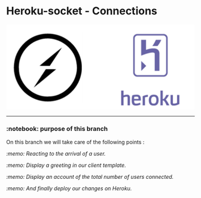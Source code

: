 # Heroku-socket - Connections

<img src="repo.png">

<hr>

<h3>  :notebook: purpose of this branch </h3>

<p>On this branch we will take care of the following points : </p>

<p><i> :memo: Reacting to the arrival of a user. </i></p>

<p><i> :memo: Display a greeting in our client template. </i></p>

<p><i> :memo: Display an account of the total number of users connected. </i></p>

<p><i> :memo: And finally deploy our changes on Heroku. </i></p>



